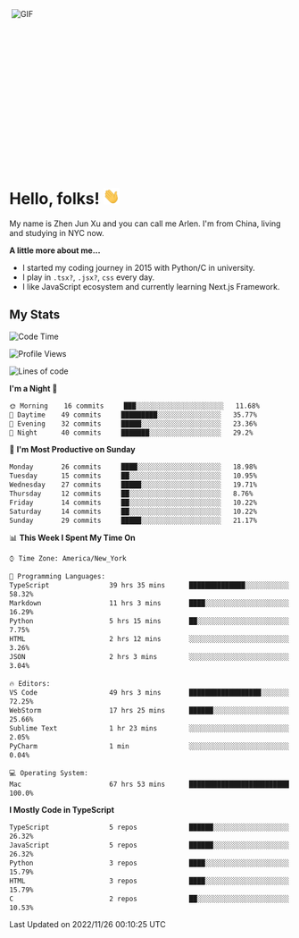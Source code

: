 <img align="right" alt="GIF" src="https://media.giphy.com/media/xUA7bdpLxQhsSQdyog/giphy.gif" width="500" height="320" />

# Hello, folks! <img src="https://raw.githubusercontent.com/arlenxuzj/arlenxuzj/master/assets/wave.gif" width="30px">

My name is Zhen Jun Xu and you can call me Arlen. I'm from China, living and studying in NYC now.

**A little more about me...**

 - I started my coding journey in 2015 with Python/C in university.
 - I play in `.tsx?`, `.jsx?`, `css` every day.
 - I like JavaScript ecosystem and currently learning Next.js Framework.

## My Stats

<!--START_SECTION:waka-->
![Code Time](http://img.shields.io/badge/Code%20Time-2%2C542%20hrs%2050%20mins-blue)

![Profile Views](http://img.shields.io/badge/Profile%20Views-270-blue)

![Lines of code](https://img.shields.io/badge/From%20Hello%20World%20I%27ve%20Written-272%20Thousand%20lines%20of%20code-blue)

**I'm a Night 🦉** 

```text
🌞 Morning    16 commits     ███░░░░░░░░░░░░░░░░░░░░░░   11.68% 
🌆 Daytime    49 commits     █████████░░░░░░░░░░░░░░░░   35.77% 
🌃 Evening    32 commits     █████░░░░░░░░░░░░░░░░░░░░   23.36% 
🌙 Night      40 commits     ███████░░░░░░░░░░░░░░░░░░   29.2%

```
📅 **I'm Most Productive on Sunday** 

```text
Monday       26 commits     ████░░░░░░░░░░░░░░░░░░░░░   18.98% 
Tuesday      15 commits     ██░░░░░░░░░░░░░░░░░░░░░░░   10.95% 
Wednesday    27 commits     █████░░░░░░░░░░░░░░░░░░░░   19.71% 
Thursday     12 commits     ██░░░░░░░░░░░░░░░░░░░░░░░   8.76% 
Friday       14 commits     ██░░░░░░░░░░░░░░░░░░░░░░░   10.22% 
Saturday     14 commits     ██░░░░░░░░░░░░░░░░░░░░░░░   10.22% 
Sunday       29 commits     █████░░░░░░░░░░░░░░░░░░░░   21.17%

```


📊 **This Week I Spent My Time On** 

```text
⌚︎ Time Zone: America/New_York

💬 Programming Languages: 
TypeScript               39 hrs 35 mins      ██████████████░░░░░░░░░░░   58.32% 
Markdown                 11 hrs 3 mins       ████░░░░░░░░░░░░░░░░░░░░░   16.29% 
Python                   5 hrs 15 mins       ██░░░░░░░░░░░░░░░░░░░░░░░   7.75% 
HTML                     2 hrs 12 mins       ░░░░░░░░░░░░░░░░░░░░░░░░░   3.26% 
JSON                     2 hrs 3 mins        ░░░░░░░░░░░░░░░░░░░░░░░░░   3.04%

🔥 Editors: 
VS Code                  49 hrs 3 mins       ██████████████████░░░░░░░   72.25% 
WebStorm                 17 hrs 25 mins      ██████░░░░░░░░░░░░░░░░░░░   25.66% 
Sublime Text             1 hr 23 mins        ░░░░░░░░░░░░░░░░░░░░░░░░░   2.05% 
PyCharm                  1 min               ░░░░░░░░░░░░░░░░░░░░░░░░░   0.04%

💻 Operating System: 
Mac                      67 hrs 53 mins      █████████████████████████   100.0%

```

**I Mostly Code in TypeScript** 

```text
TypeScript               5 repos             ██████░░░░░░░░░░░░░░░░░░░   26.32% 
JavaScript               5 repos             ██████░░░░░░░░░░░░░░░░░░░   26.32% 
Python                   3 repos             ████░░░░░░░░░░░░░░░░░░░░░   15.79% 
HTML                     3 repos             ████░░░░░░░░░░░░░░░░░░░░░   15.79% 
C                        2 repos             ██░░░░░░░░░░░░░░░░░░░░░░░   10.53%

```



 Last Updated on 2022/11/26 00:10:25 UTC
<!--END_SECTION:waka-->
